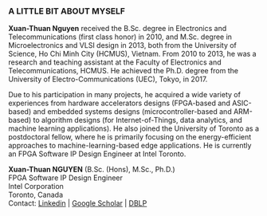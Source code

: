 ### A LITTLE BIT ABOUT MYSELF
**Xuan-Thuan Nguyen** received the B.Sc. degree in Electronics and Telecommunications (first class honor) in 2010, and M.Sc. degree in Microelectronics and VLSI design in 2013, both from the University of Science, Ho Chi Minh City (HCMUS), Vietnam. From 2010 to 2013, he was a research and teaching assistant at the Faculty of Electronics and Telecommunications, HCMUS. He achieved the Ph.D. degree from the University of Electro-Communications (UEC), Tokyo, in 2017. 

Due to his participation in many projects, he acquired a wide variety of experiences from hardware accelerators designs (FPGA-based and ASIC-based) and embedded systems designs (microcontroller-based and ARM-based) to algorithm designs (for Internet-of-Things, data analytics, and machine learning applications). He also joined the University of Toronto as a postdoctoral fellow, where he is primarily focusing on the energy-efficient approaches to machine-learning-based edge applications. He is currently an FPGA Software IP Design Engineer at Intel Toronto.

**Xuan-Thuan NGUYEN** (B.Sc. (Hons), M.Sc., Ph.D.) \
FPGA Software IP Design Engineer \
Intel Corporation \
Toronto, Canada \
Contact: [Linkedin](https://www.linkedin.com/in/thuan-nguyen-b0287450/)  |  [Google Scholar](https://scholar.google.com/citations?user=HDiYfIQAAAAJ&hl=en)  |  [DBLP](https://dblp.uni-trier.de/pid/140/1985.html)

